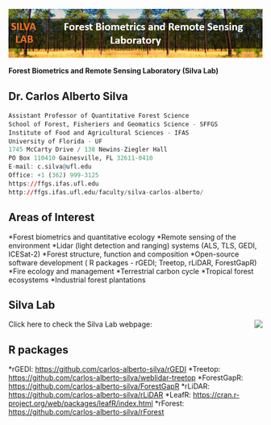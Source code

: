 ![](https://github.com/carlos-alberto-silva/silvalab/blob/master/images/top_cover.png)<br/>

**Forest Biometrics and Remote Sensing Laboratory (Silva Lab)**

## Dr. Carlos Alberto Silva
```r
Assistant Professor of Quantitative Forest Science
School of Forest, Fisheriers and Geomatics Science - SFFGS
Institute of Food and Agricultural Sciences - IFAS
University of Florida - UF
1745 McCarty Drive / 138 Newins-Ziegler Hall
PO Box 110410 Gainesville, FL 32611-0410
E-mail: c.silva@ufl.edu
Office: +1 (362) 999-3125
https://ffgs.ifas.ufl.edu
http://ffgs.ifas.ufl.edu/faculty/silva-carlos-alberto/  
```

## Areas of Interest
*Forest biometrics and quantitative ecology
*Remote sensing of the environment
*Lidar (light detection and ranging) systems (ALS, TLS, GEDI, ICESat-2)
*Forest structure, function and composition
*Open-source software development ( R packages - rGEDI; Treetop, rLiDAR, ForestGapR)
*Fire ecology and management
*Terrestrial carbon cycle
*Tropical forest ecosystems
*Industrial forest plantations


## Silva Lab
Click here to check the Silva Lab webpage:
<img src="https://github.com/carlos-alberto-silva/silvalab/tree/master/images/click_here.gif" align="right" href="https://carlos-alberto-silva.github.io/silvalab/home.html"/>

## R packages

*rGEDI: https://github.com/carlos-alberto-silva/rGEDI
*Treetop: https://github.com/carlos-alberto-silva/weblidar-treetop
*ForestGapR: https://github.com/carlos-alberto-silva/ForestGapR
*rLiDAR: https://github.com/carlos-alberto-silva/rLiDAR
*LeafR: https://cran.r-project.org/web/packages/leafR/index.html
*rForest: https://github.com/carlos-alberto-silva/rForest


